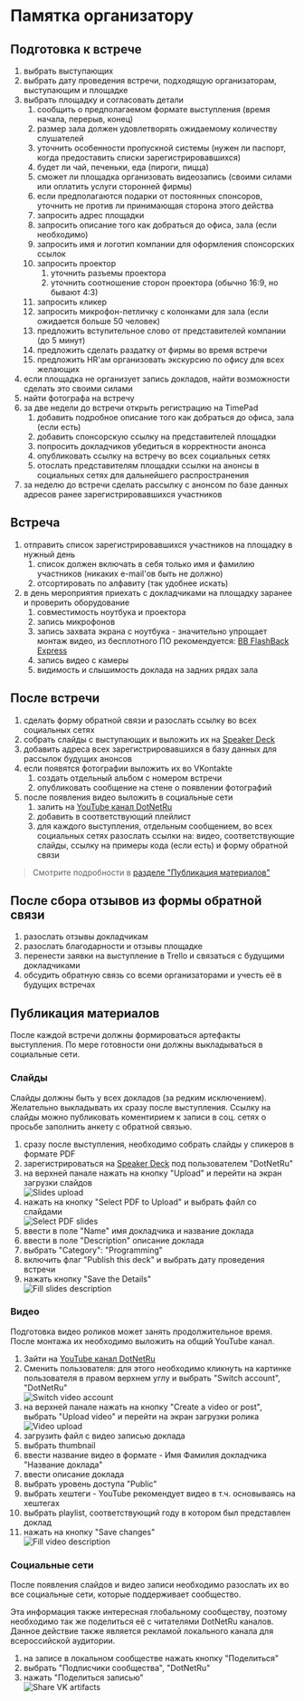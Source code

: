 # Памятка организатору

## Подготовка к встрече

1. выбрать выступающих
1. выбрать дату проведения встречи, подходящую организаторам, выступающим и площадке
1. выбрать площадку и согласовать детали
    1. сообщить о предполагаемом формате выступления (время начала, перерыв, конец)
    1. размер зала должен удовлетворять ожидаемому количеству слушателей
    1. уточнить особенности пропускной системы (нужен ли паспорт, когда предоставить списки зарегистрировавшихся)
    1. будет ли чай, печеньки, еда (пироги, пицца)
    1. сможет ли площадка организовать видеозапись (своими силами или оплатить услуги сторонней фирмы)
    1. если предполагаются подарки от постоянных спонсоров, уточнить не против ли принимающая сторона этого действа
    1. запросить адрес площадки
    1. запросить описание того как добраться до офиса, зала (если необходимо)
    1. запросить имя и логотип компании для оформления спонсорских ссылок
    1. запросить проектор
        1. уточнить разъемы проектора
        1. уточнить соотношение сторон проектора (обычно 16:9, но бывают 4:3)
    1. запросить кликер
    1. запросить микрофон-петличку с колонками для зала (если ожидается больше 50 человек)
    1. предложить вступительное слово от представителей компании (до 5 минут)
    1. предложить сделать раздатку от фирмы во время встречи
    1. предложить HR'ам организовать экскурсию по офису для всех желающих
1. если площадка не организует запись докладов, найти возможности сделать это своими силами
1. найти фотографа на встречу
1. за две недели до встречи открыть регистрацию на TimePad
    1. добавить подробное описание того как добраться до офиса, зала (если есть)
    1. добавить спонсорскую ссылку на представителей площадки
    1. попросить докладчиков убедиться в корректности анонса
    1. опубликовать ссылку на встречу во всех социальных сетях
    1. отослать представителям площадки ссылки на анонсы в социальных сетях для дальнейшего распространения
1. за неделю до встречи сделать рассылку с анонсом по базе данных адресов ранее зарегистрировавшихся участников

## Встреча

1. отправить список зарегистрировавшихся участников на площадку в нужный день
    1. список должен включать в себя только имя и фамилию участников (никаких e-mail'ов быть не должно)
    1. отсортировать по алфавиту (так удобнее искать)
1. в день мероприятия приехать с докладчиками на площадку заранее и проверить оборудование
    1. совместимость ноутбука и проектора
    1. запись микрофонов
    1. запись захвата экрана с ноутбука - значительно упрощает монтаж видео, из бесплотного ПО рекомендуется: [BB FlashBack Express](http://www.bbflashback.ru/BBFlashBack_FreePlayer.aspx)
    1. запись видео с камеры
    1. видимость и слышимость доклада на задних рядах зала

## После встречи

1. сделать форму обратной связи и разослать ссылку во всех социальных сетях
1. собрать слайды с выступающих и выложить их на [Speaker Deck](https://speakerdeck.com/dotnetru)
1. добавить адреса всех зарегистрировавшихся в базу данных для рассылок будущих анонсов
1. если появятся фотографии выложить их во VKontakte
    1. создать отдельный альбом с номером встречи
    1. опубликовать сообщение на стене о появлении фотографий
1. после появления видео выложить в социальные сети
    1. залить на [YouTube канал DotNetRu](https://www.youtube.com/DotNetRu)
    1. добавить в соответствующий плейлист
    1. для каждого выступления, отдельным сообщением, во всех социальных сетях разослать ссылки на: видео, соответствующие слайды, ссылку на примеры кода (если есть) и форму обратной связи

> Смотрите подробности в [разделе "Публикация материалов"](#Публикация-материалов)

## После сбора отзывов из формы обратной связи

1. разослать отзывы докладчикам
1. разослать благодарности и отзывы площадке
1. перенести заявки на выступление в Trello и связаться с будущими докладчиками
1. обсудить обратную связь со всеми организаторами и учесть её в будущих встречах


## Публикация материалов

После каждой встречи должны формироваться артефакты выступления. По мере готовности они должны выкладываться в социальные сети.

### Слайды

Слайды должны быть у всех докладов (за редким исключением). Желательно выкладывать их сразу после выступления. Ссылку на слайды можно публиковать коментирием к записи в соц. сетях о просьбе заполнить анкету с обратной связью.

1. сразу после выступления, необходимо собрать слайды у спикеров в формате PDF
1. зарегистрироваться на [Speaker Deck](https://speakerdeck.com/dotnetru) под пользователем "DotNetRu"
1. на верхней панале нажать на кнопку "Upload" и перейти на экран загрузки слайдов
<br/>![Slides upload](./Instruction%20to%20organizer%20images/slides-upload.png)
1. нажать на кнопку "Select PDF to Upload" и выбрать файл со слайдами
<br/>![Select PDF slides](./Instruction%20to%20organizer%20images/slides-select.png)
1. ввести в поле "Name" имя докладчика и название доклада
1. ввести в поле "Description" описание доклада
1. выбрать "Category": "Programming"
1. включить флаг "Publish this deck" и выбрать дату проведения встречи
1. нажать кнопку "Save the Details"
<br/>![Fill slides description](./Instruction%20to%20organizer%20images/slides-description.png)

### Видео

Подготовка видео роликов может занять продолжительное время. После монтажа их необходимо выложить на общий YouTube канал.

1. Зайти на [YouTube канал DotNetRu](https://www.youtube.com/DotNetRu)
1. Сменить пользователя: для этого необходимо кликнуть на картинке пользователя в правом верхнем углу и выбрать "Switch account", "DotNetRu"
<br/>![Switch video account](./Instruction%20to%20organizer%20images/video-account.png)
1. на верхней панале нажать на кнопку "Create a video or post", выбрать "Upload video" и перейти на экран загрузки ролика
<br/>![Video upload](./Instruction%20to%20organizer%20images/video-upload.png)
1. загрузить файл с видео записью доклада
1. выбрать thumbnail
1. ввести название видео в формате - Имя Фамилия докладчика "Название доклада"
1. ввести описание доклада
1. выбрать уровень доступа "Public"
1. выбрать хештеги - YouTube рекомендует видео в т.ч. основываясь на хештегах 
1. выбрать playlist, соответствующий году в котором был представлен доклад
1. нажать на кнопку "Save changes"
<br/>![Fill video description](./Instruction%20to%20organizer%20images/video-description.png)

### Социальные сети

После появления слайдов и видео записи необходимо разослать их во все социальные сети, которые поддерживает сообщество.

Эта информация также интересная глобальному сообществу, поэтому необходимо так же поделиться её с читателями DotNetRu каналов. Данное действие также является рекламой локального канала для всероссийской аудитории.

1. на записе в локальном сообществе нажать кнопку "Поделиться"
1. выбрать "Подписчики сообщества", "DotNetRu"
1. нажать "Поделиться записью"
<br/>![Share VK artifacts](./Instruction%20to%20organizer%20images/artifacts-share.png)
